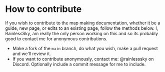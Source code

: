# How to contribute
If you wish to contribute to the map making documentation, whether it be a guide, new page, or edits to an existing page, follow the methods below. I, RainlessSky, am really the only person working on this and so its probably good to contact me for anonymous contributions.

* Make a fork of the `main` branch, do what you wish, make a pull request and we'll review it.
* If you want to contribute anonymously, contact me: @rainlesssky on Discord. Optionally include a commit message for me to include.